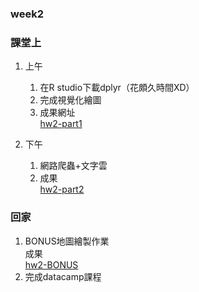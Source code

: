 ### week2
### 課堂上
1. 上午
   1. 在R studio下載dplyr（花頗久時間XD）
   2. 完成視覺化繪圖
   3. 成果網址<br />
      [hw2-part1](https://bo-han.github.io/NTU-R/week2/hw2-part1)

2. 下午
   1. 網路爬蟲+文字雲
   2. 成果<br />
      [hw2-part2](https://bo-han.github.io/NTU-R/week2/hw2-part2)

### 回家
1. BONUS地圖繪製作業<br />
   成果<br />
   [hw2-BONUS](https://bo-han.github.io/NTU-R/week2/hw2-BONUS)
2. 完成datacamp課程

